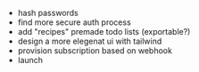 - hash passwords
- find more secure auth process
- add "recipes" premade todo lists (exportable?)
- design a more elegenat ui with tailwind
- provision subscription based on webhook
- launch